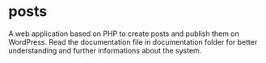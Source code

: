 # posts
 A web application based on PHP to create posts and publish them on WordPress.
 Read the documentation file in documentation folder for better understanding and further informations about the system.